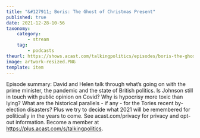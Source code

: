 ```yaml
---
title: "&#127911; Boris: The Ghost of Christmas Present"
published: true
date: 2021-12-28-10-56
taxonomy:
    category:
        - stream
    tag:
        - podcasts
theurl: https://shows.acast.com/talkingpolitics/episodes/boris-the-ghost-of-christmas-present
image: artwork-resized.PNG
template: item
---
```


Episode summary: David and Helen talk through what&rsquo;s going on with the prime minister, the pandemic and the state of British politics. Is Johnson still in touch with public opinion on Covid? Why is hypocrisy more toxic than lying? What are the historical parallels - if any - for the Tories recent by-election disasters? Plus we try to decide what 2021 will be remembered for politically in the years to come. See acast.com/privacy for privacy and opt-out information. Become a member at https://plus.acast.com/s/talkingpolitics.
